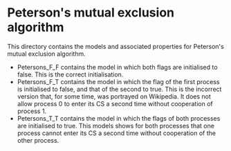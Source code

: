 # Peterson's mutual exclusion algorithm

This directory contains the models and associated properties for Peterson's mutual exclusion algorithm.

* Petersons_F_F contains the model in which both flags are initialised to false. This is the correct initialisation.
* Petersons_F_T contains the model in which the flag of the first process is initialised to false, and that of the second to true. This is the incorrect version that, for some time, was portrayed on Wikipedia. It does not allow process 0 to enter its CS a second time without cooperation of process 1.
* Petersons_T_T contains the model in which the flags of both processes are initialised to true. This models shows for both processes that one process cannot enter its CS a second time without cooperation of the other process.
